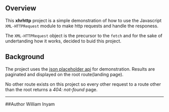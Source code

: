 ## Overview ###

This **xhrhttp** project is a simple demonstration of how to use the Javascript `XML-HTTPRequest` module to make http requests and handle the responess.

The `XML-HTTPRequest` object is the precursor to the `fetch` and for the sake of undertanding how it works, decided to buid this project.


## Background
The project uses the [json placeholder api](https://jsonplaceholder.typicode.com) for demonstration. Results are paginated and displayed on the root route(landing page).

No other route exists on this project so every other request to a route other than the root returns a *404: not-found* page.

---
##Author
William Inyam